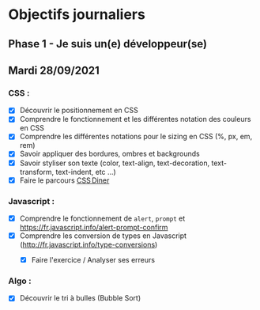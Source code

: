 # Objectifs journaliers

## Phase 1 - Je suis un(e) développeur(se)

## Mardi 28/09/2021

### CSS : 

  * [x] Découvrir le positionnement en CSS
  * [x] Comprendre le fonctionnement et les différentes notation des couleurs en CSS
  * [x] Comprendre les différentes notations pour le sizing en CSS (%, px, em, rem)
  * [x] Savoir appliquer des bordures, ombres et backgrounds
  * [x] Savoir styliser son texte (color, text-align, text-decoration, text-transform, text-indent, etc …)
  * [x] Faire le parcours [CSS Diner](https://flukeout.github.io/)

### Javascript : 

 * [x] Comprendre  le fonctionnement de `alert`, `prompt` et https://fr.javascript.info/alert-prompt-confirm
  * [x] Comprendre les conversion de types en Javascript (http://fr.javascript.info/type-conversions)
    * [x] Faire l'exercice / Analyser ses erreurs


### Algo : 

  * [x] Découvrir le tri à bulles (Bubble Sort)




